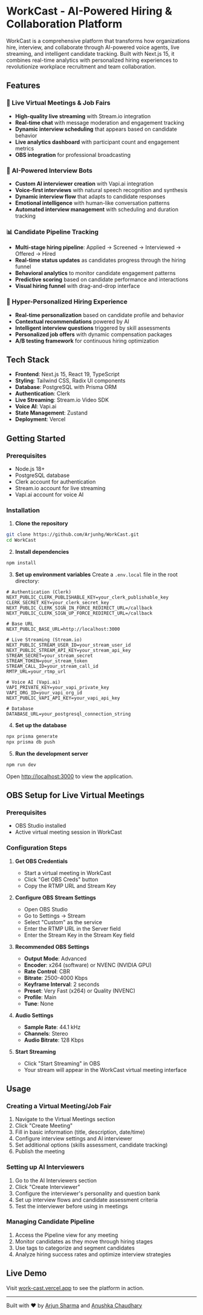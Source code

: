 # WorkCast - AI-Powered Hiring & Collaboration Platform

WorkCast is a comprehensive platform that transforms how organizations hire, interview, and collaborate through AI-powered voice agents, live streaming, and intelligent candidate tracking. Built with Next.js 15, it combines real-time analytics with personalized hiring experiences to revolutionize workplace recruitment and team collaboration.

## Features

### 🎥 Live Virtual Meetings & Job Fairs
- **High-quality live streaming** with Stream.io integration
- **Real-time chat** with message moderation and engagement tracking
- **Dynamic interview scheduling** that appears based on candidate behavior
- **Live analytics dashboard** with participant count and engagement metrics
- **OBS integration** for professional broadcasting

### 🤖 AI-Powered Interview Bots
- **Custom AI interviewer creation** with Vapi.ai integration
- **Voice-first interviews** with natural speech recognition and synthesis
- **Dynamic interview flow** that adapts to candidate responses
- **Emotional intelligence** with human-like conversation patterns
- **Automated interview management** with scheduling and duration tracking

### 📊 Candidate Pipeline Tracking
- **Multi-stage hiring pipeline**: Applied → Screened → Interviewed → Offered → Hired
- **Real-time status updates** as candidates progress through the hiring funnel
- **Behavioral analytics** to monitor candidate engagement patterns
- **Predictive scoring** based on candidate performance and interactions
- **Visual hiring funnel** with drag-and-drop interface

### 🎯 Hyper-Personalized Hiring Experience
- **Real-time personalization** based on candidate profile and behavior
- **Contextual recommendations** powered by AI
- **Intelligent interview questions** triggered by skill assessments
- **Personalized job offers** with dynamic compensation packages
- **A/B testing framework** for continuous hiring optimization

## Tech Stack

- **Frontend**: Next.js 15, React 19, TypeScript
- **Styling**: Tailwind CSS, Radix UI components
- **Database**: PostgreSQL with Prisma ORM
- **Authentication**: Clerk
- **Live Streaming**: Stream.io Video SDK
- **Voice AI**: Vapi.ai
- **State Management**: Zustand
- **Deployment**: Vercel

## Getting Started

### Prerequisites
- Node.js 18+ 
- PostgreSQL database
- Clerk account for authentication
- Stream.io account for live streaming
- Vapi.ai account for voice AI

### Installation

1. **Clone the repository**
```bash
git clone https://github.com/Arjunhg/WorkCast.git
cd WorkCast
```

2. **Install dependencies**
```bash
npm install
```

3. **Set up environment variables**
Create a `.env.local` file in the root directory:

```env
# Authentication (Clerk)
NEXT_PUBLIC_CLERK_PUBLISHABLE_KEY=your_clerk_publishable_key
CLERK_SECRET_KEY=your_clerk_secret_key
NEXT_PUBLIC_CLERK_SIGN_IN_FORCE_REDIRECT_URL=/callback
NEXT_PUBLIC_CLERK_SIGN_UP_FORCE_REDIRECT_URL=/callback

# Base URL
NEXT_PUBLIC_BASE_URL=http://localhost:3000

# Live Streaming (Stream.io)
NEXT_PUBLIC_STREAM_USER_ID=your_stream_user_id
NEXT_PUBLIC_STREAM_API_KEY=your_stream_api_key
STREAM_SECRET=your_stream_secret
STREAM_TOKEN=your_stream_token
STREAM_CALL_ID=your_stream_call_id
RMTP_URL=your_rtmp_url

# Voice AI (Vapi.ai)
VAPI_PRIVATE_KEY=your_vapi_private_key
VAPI_ORG_ID=your_vapi_org_id
NEXT_PUBLIC_VAPI_API_KEY=your_vapi_api_key

# Database
DATABASE_URL=your_postgresql_connection_string
```

4. **Set up the database**
```bash
npx prisma generate
npx prisma db push
```

5. **Run the development server**
```bash
npm run dev
```

Open [http://localhost:3000](http://localhost:3000) to view the application.

## OBS Setup for Live Virtual Meetings

### Prerequisites
- OBS Studio installed
- Active virtual meeting session in WorkCast

### Configuration Steps

1. **Get OBS Credentials**
   - Start a virtual meeting in WorkCast
   - Click "Get OBS Creds" button
   - Copy the RTMP URL and Stream Key

2. **Configure OBS Stream Settings**
   - Open OBS Studio
   - Go to Settings → Stream
   - Select "Custom" as the service
   - Enter the RTMP URL in the Server field
   - Enter the Stream Key in the Stream Key field

3. **Recommended OBS Settings**
   - **Output Mode**: Advanced
   - **Encoder**: x264 (software) or NVENC (NVIDIA GPU)
   - **Rate Control**: CBR
   - **Bitrate**: 2500-4000 Kbps
   - **Keyframe Interval**: 2 seconds
   - **Preset**: Very Fast (x264) or Quality (NVENC)
   - **Profile**: Main
   - **Tune**: None

4. **Audio Settings**
   - **Sample Rate**: 44.1 kHz
   - **Channels**: Stereo
   - **Audio Bitrate**: 128 Kbps

5. **Start Streaming**
   - Click "Start Streaming" in OBS
   - Your stream will appear in the WorkCast virtual meeting interface

## Usage

### Creating a Virtual Meeting/Job Fair
1. Navigate to the Virtual Meetings section
2. Click "Create Meeting"
3. Fill in basic information (title, description, date/time)
4. Configure interview settings and AI interviewer
5. Set additional options (skills assessment, candidate tracking)
6. Publish the meeting

### Setting up AI Interviewers
1. Go to the AI Interviewers section
2. Click "Create Interviewer"
3. Configure the interviewer's personality and question bank
4. Set up interview flows and candidate assessment criteria
5. Test the interviewer before using in meetings

### Managing Candidate Pipeline
1. Access the Pipeline view for any meeting
2. Monitor candidates as they move through hiring stages
3. Use tags to categorize and segment candidates
4. Analyze hiring success rates and optimize interview strategies


## Live Demo

Visit [work-cast.vercel.app](https://work-cast.vercel.app) to see the platform in action.

---

Built with ❤️ by [Arjun Sharma](https://github.com/Arjunhg) and [Anushka Chaudhary](https://github.com/Anu19-10)
